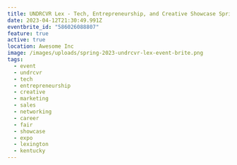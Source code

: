 ```yaml
---
title: UNDRCVR Lex - Tech, Entrepreneurship, and Creative Showcase Spring 2023
date: 2023-04-12T21:30:49.991Z
eventbrite_id: "586026088807"
feature: true
active: true
location: Awesome Inc
image: /images/uploads/spring-2023-undrcvr-lex-event-brite.png
tags:
  - event
  - undrcvr
  - tech
  - entrepreneurship
  - creative
  - marketing
  - sales
  - networking
  - career
  - fair
  - showcase
  - expo
  - lexington
  - kentucky
---
```

